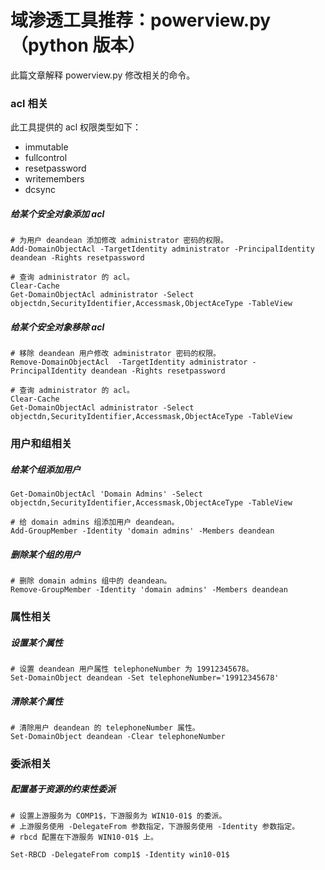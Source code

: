 # 域渗透工具推荐：powerview.py（python 版本）

此篇文章解释 powerview.py 修改相关的命令。

### acl  相关

此工具提供的 acl 权限类型如下：

- immutable
- fullcontrol
- resetpassword
- writemembers
- dcsync

##### 给某个安全对象添加 acl

```
# 为用户 deandean 添加修改 administrator 密码的权限。
Add-DomainObjectAcl -TargetIdentity administrator -PrincipalIdentity deandean -Rights resetpassword

# 查询 administrator 的 acl。
Clear-Cache
Get-DomainObjectAcl administrator -Select objectdn,SecurityIdentifier,Accessmask,ObjectAceType -TableView
```

##### 给某个安全对象移除 acl

```
# 移除 deandean 用户修改 administrator 密码的权限。
Remove-DomainObjectAcl  -TargetIdentity administrator -PrincipalIdentity deandean -Rights resetpassword

# 查询 administrator 的 acl。
Clear-Cache
Get-DomainObjectAcl administrator -Select objectdn,SecurityIdentifier,Accessmask,ObjectAceType -TableView
```

### 用户和组相关

##### 给某个组添加用户

```
Get-DomainObjectAcl 'Domain Admins' -Select objectdn,SecurityIdentifier,Accessmask,ObjectAceType -TableView

# 给 domain admins 组添加用户 deandean。
Add-GroupMember -Identity 'domain admins' -Members deandean
```

##### 删除某个组的用户

```
# 删除 domain admins 组中的 deandean。
Remove-GroupMember -Identity 'domain admins' -Members deandean
```

### 属性相关

##### 设置某个属性

```
# 设置 deandean 用户属性 telephoneNumber 为 19912345678。
Set-DomainObject deandean -Set telephoneNumber='19912345678' 
```

##### 清除某个属性

```
# 清除用户 deandean 的 telephoneNumber 属性。
Set-DomainObject deandean -Clear telephoneNumber
```

### 委派相关

##### 配置基于资源的约束性委派

```
# 设置上游服务为 COMP1$，下游服务为 WIN10-01$ 的委派。
# 上游服务使用 -DelegateFrom 参数指定，下游服务使用 -Identity 参数指定。
# rbcd 配置在下游服务 WIN10-01$ 上。

Set-RBCD -DelegateFrom comp1$ -Identity win10-01$
```

